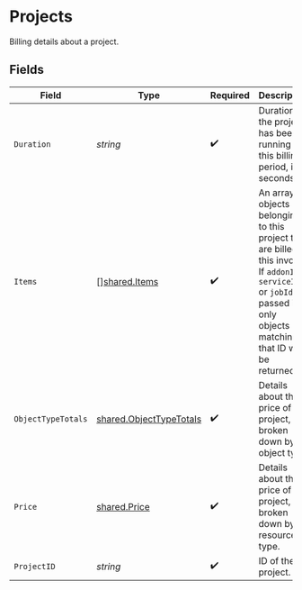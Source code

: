 # Projects

Billing details about a project.


## Fields

| Field                                                                                                                                                                              | Type                                                                                                                                                                               | Required                                                                                                                                                                           | Description                                                                                                                                                                        | Example                                                                                                                                                                            |
| ---------------------------------------------------------------------------------------------------------------------------------------------------------------------------------- | ---------------------------------------------------------------------------------------------------------------------------------------------------------------------------------- | ---------------------------------------------------------------------------------------------------------------------------------------------------------------------------------- | ---------------------------------------------------------------------------------------------------------------------------------------------------------------------------------- | ---------------------------------------------------------------------------------------------------------------------------------------------------------------------------------- |
| `Duration`                                                                                                                                                                         | *string*                                                                                                                                                                           | :heavy_check_mark:                                                                                                                                                                 | Duration the project has been running in this billing period, in seconds.                                                                                                          | 259200                                                                                                                                                                             |
| `Items`                                                                                                                                                                            | [][shared.Items](../../../pkg/models/shared/items.md)                                                                                                                              | :heavy_check_mark:                                                                                                                                                                 | An array of objects belonging to this project that are billed in this invoice. If `addonId`, `serviceId` or `jobId` are passed in, only objects matching that ID will be returned. |                                                                                                                                                                                    |
| `ObjectTypeTotals`                                                                                                                                                                 | [shared.ObjectTypeTotals](../../../pkg/models/shared/objecttypetotals.md)                                                                                                          | :heavy_check_mark:                                                                                                                                                                 | Details about the price of a project, broken down by object type.                                                                                                                  |                                                                                                                                                                                    |
| `Price`                                                                                                                                                                            | [shared.Price](../../../pkg/models/shared/price.md)                                                                                                                                | :heavy_check_mark:                                                                                                                                                                 | Details about the price of a project, broken down by resource type.                                                                                                                |                                                                                                                                                                                    |
| `ProjectID`                                                                                                                                                                        | *string*                                                                                                                                                                           | :heavy_check_mark:                                                                                                                                                                 | ID of the project.                                                                                                                                                                 | default-project                                                                                                                                                                    |